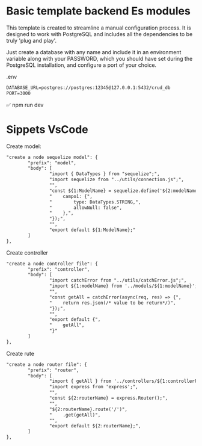 # Basic template backend Es modules
This template is created to streamline a manual configuration process. It is designed to work with PostgreSQL and includes all the dependencies to be truly 'plug and play'.

Just create a database with any name and include it in an environment variable along with your PASSWORD, which you should have set during the PostgreSQL installation, and configure a port of your choice.

.env
```html
DATABASE_URL=postgres://postgres:12345@127.0.0.1:5432/crud_db
PORT=3000
```

✅ npm run dev

# Sippets VsCode
Create model:

```html
"create a node sequelize model": {
		"prefix": "model",
		"body": [
				"import { DataTypes } from "sequelize";",
				"import sequelize from "../utils/connection.js";",
				"",
				"const ${1:ModelName} = sequelize.define('${2:modelName}', {",
				"    campo1: {",
				"        type: DataTypes.STRING,",
				"        allowNull: false",
				"    },",
				"});",
				"",
				"export default ${1:ModelName};"
		]
},
```
Create controller

```html
"create a node controller file": {
		"prefix": "controller",
		"body": [
				"import catchError from "../utils/catchError.js";",
				"import ${1:modelName} from '../models/${1:modelName}';",
				"",
				"const getAll = catchError(async(req, res) => {",
				"    return res.json(/* value to be return*/)",
				"});",
				"",
				"export default {",
				"    getAll",
				"}"
		]
},
```
Create rute
```html
"create a node router file": {
		"prefix": "router",
		"body": [
				"import { getAll } from '../controllers/${1:controllerFile}';",
				"import express from 'express';",
				"",
				"const ${2:routerName} = express.Router();",
				"",
				"${2:routerName}.route('/')",
				"    .get(getAll)",
				"",
				"export default ${2:routerName};",
		]
},
```
